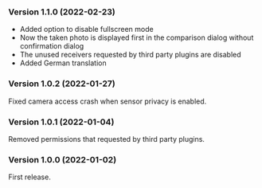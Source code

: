 ### Version 1.1.0 (2022-02-23)

* Added option to disable fullscreen mode
* Now the taken photo is displayed first in the comparison dialog without confirmation dialog
* The unused receivers requested by third party plugins are disabled
* Added German translation

### Version 1.0.2 (2022-01-27)

Fixed camera access crash when sensor privacy is enabled.

### Version 1.0.1 (2022-01-04)

Removed permissions that requested by third party plugins.

### Version 1.0.0 (2022-01-02)

First release.
